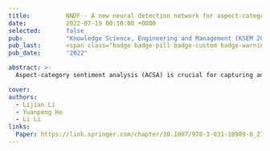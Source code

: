 ```yaml
---
title:          NNDF - A new neural detection network for aspect-category sentiment analysis
date:           2022-07-19 00:10:00 +0800
selected:       false
pub:            "Knowledge Science, Engineering and Management (KSEM 2022)"
pub_last:       <span class="badge badge-pill badge-custom badge-warning">CCF C</span>'
pub_date:       "2022"

abstract: >-
  Aspect-category sentiment analysis (ACSA) is crucial for capturing and understanding sentiment polarities of aspect categories hidden behind in sentences or documents automatically. Nevertheless, existing methods have not modeled semantic dependencies of aspect terms and specified entity’s aspect category in sentences. In this paper, we propose a New Neural Detection Network, named NNDF in short, to enhance the ACSA performance. Specifically, representations of input sentences and aspect categories contained in our method are generated by a CNN-pooling-BiLSTM structure respectively, where sentences are represented based on their contextual words and aspect categories are represented based on word embeddings of entities category-specific. Then, a Transformer-based encoder is used to model implicit dependency of sentence contexts and aspect categories of entities in sentences. Finally, the embedding of aspect-category is learned by the novel bidirectional attention mechanism for the sentiment classification. Besides, experiments conducted on Restaurant and MAMS benchmark datasets for the task demonstrate that NNDF achieves more accurate prediction results as compared to several state-of-the-art baselines.

cover: 
authors:
  - Lijian Li
  - Yuanpeng He
  - Li Li 
links:
  Paper: https://link.springer.com/chapter/10.1007/978-3-031-10989-8_27
---
```

